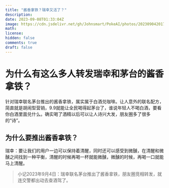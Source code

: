 ```yaml
---
title: "酱香拿铁？瑞幸又活了？"
description: 
date: 2023-09-08T01:33:04Z
image: https://cdn.jsdelivr.net/gh/Johnsmart/PokeAI/photos/20230904201736.png
math: 
license: 
hidden: false
comments: true
draft: false
---
```



# 为什么有这么多人转发瑞幸和茅台的酱香拿铁？

针对瑞幸联名茅台推出的酱香拿铁，属实属于白酒兑咖啡。让人意外的联名配方，简直就是胡闹型营销，9.9就能让全民喝得起茅台了，谁说年轻人不喝白酒，要看你白酒里面兑什么。确实喝了酒精以后可以让人诗兴大发，朋友圈多了很多的“诗”。

## 为什么要推出酱香拿铁？

瑞幸：要让我们的用户一边可以保持着清醒，同时还可以感受到微醺，在清醒和微醺之间找到一种平衡，清醒的时候再喝一杯就能微醺，微醺的时候，再喝一口就能马上清醒。

> 小记2023年9月4日：瑞幸联名茅台推出了酱香拿铁，朋友圈竞相转发，就连交警都出动去查酒驾了。
